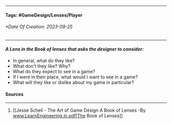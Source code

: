 __________________________________________________________________________
#### **Tags:** #GameDesign/Lenses/Player
###### *Date Of Creation: 2023-09-25
__________________________________________________________________________

#### ***A Lens in the Book of lenses that asks the designer to consider:***
- In general, what do they like?
- What don't they like? Why?
- What do they expect to see in a game?
- If I were in their place, what would I want to see in a game?
- What will they like or dislike about my game in particular?
#### Sources
__________________________________________________________________________
1. [[Jesse Schell - The Art of Game Design A Book of Lenses -By www.LearnEngineering.in.pdf|The Book of Lenses]]
